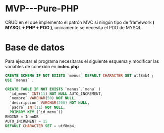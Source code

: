 # MVP---Pure-PHP
CRUD en el que implemento el patrón MVC si ningún tipo de framework **( MYSQL + PHP + POO )**, unicamente se necesita el PDO de MYSQL.

# Base de datos
Para ejecutar el programa necesitaras el siguiente esquema y modificar las variables de conexión en **index.php**
```sql
CREATE SCHEMA IF NOT EXISTS `menus` DEFAULT CHARACTER SET utf8mb4 ;
USE `menus` ;

CREATE TABLE IF NOT EXISTS `menus`.`menu` (
  `id_menu` INT(11) NOT NULL AUTO_INCREMENT,
  `nombre` VARCHAR(50) NOT NULL,
  `descripcion` VARCHAR(200) NOT NULL,
  `padre` INT(11) NOT NULL,
  PRIMARY KEY (`id_menu`))
ENGINE = InnoDB
AUTO_INCREMENT = 15
DEFAULT CHARACTER SET = utf8mb4;
```
